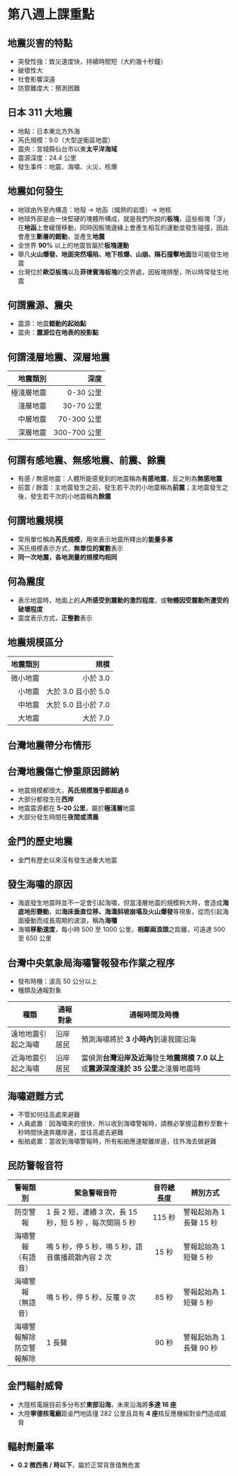 # 第八週上課重點
## 地震災害的特點
* 突發性強：致災速度快，持續時間短（大約幾十秒鐘）
* 破壞性大
* 社會影響深遠
* 防禦難度大：預測困難

## 日本 311 大地震
* 地點：日本東北方外海
* 芮氏規模：9.0（大型逆衝區地震）
* 震央：宮城縣仙台市以東**太平洋海域**
* 震源深度：24.4 公里
* 發生事件：地震、海嘯、火災、核爆

## 地震如何發生
* 地球由外至內構造：地殼 → 地函（熾熱的岩漿）→ 地核
* 地球外部是由一快堅硬的塊體所構成，就是我們所說的**板塊**，這些板塊「浮」在**地函**上會緩慢移動，同時因板塊邊緣上會產生相互的運動並發生碰撞，因此會產生**斷層的錯動**，並產生**地震**
* 全世界 **90%** 以上的地震皆屬於**板塊運動**
* 舉凡**火山爆發、地面突然塌陷、地下核爆、山崩、隕石撞擊地面**皆可能發生地震
* 台灣位於**歐亞板塊**以及**菲律賓海板塊**的交界處，因板塊擠壓，所以時常發生地震

## 何謂震源、震央
* 震源：地震**錯動的起始點**
* 震央：**震源位在地表的投影點**

## 何謂淺層地震、深層地震
| 地震類別 | 深度 |
| ---: | ---: |
| 極淺層地震 | 0-30 公里 |
| 淺層地震 | 30-70 公里 |
| 中層地震 | 70-300 公里 |
| 深層地震 | 300-700 公里 |

## 何謂有感地震、無感地震、前震、餘震
* 有感 / 無感地震：人體所能感覺到的地震稱為**有感地震**，反之則為**無感地震**
* 前震 / 餘震：主地震發生之前，發生若干次的小地震稱為**前震**；主地震發生之後，發生若干次的小地震稱為**餘震**

## 何謂地震規模
* 常用單位稱為**芮氏規模**，用來表示地震所釋出的**能量多寡**
* 芮氏規模表示方式，**無單位的實數**表示
* **同一次地震，各地測量的規模均相同**

## 何為震度
* 表示地震時，地面上的**人所感受到震動的激烈程度**，或**物體因受震動所遭受的破壞程度**
* 震度表示方式，**正整數**表示

## 地震規模區分
| 地震類別 | 規模 |
| ---: | ---: |
| 微小地震 | 小於 3.0 |
| 小地震 | 大於 3.0 且小於 5.0 |
| 中地震 | 大於 5.0 且小於 7.0 |
| 大地震 | 大於 7.0 |

## 台灣地震帶分布情形

## 台灣地震傷亡慘重原因歸納
* 地震規模都很大，**芮氏規模幾乎都超過 6**
* 大部分都發生在**西岸**
* 地震震源都在 **5-20 公里**，屬於**極淺層**地震
* 大部分發生時間在**夜間或清晨**

## 金門的歷史地震
* 金門有歷史以來沒有發生過重大地震

## 發生海嘯的原因
* 海底發生地震時並不一定會引起海嘯，但當淺層地震的規模夠大時，會造成**海底地形變動**，如**海床垂直位移、海溝斜坡崩塌及火山爆發**等現象，從而引起海面擾動而成長周期的波浪，稱為**海嘯**
* 海嘯**移動速度**，每小時 500 至 1000 公里，**相鄰兩浪頭**之距離，可遠達 500 至 650 公里

## 台灣中央氣象局海嘯警報發布作業之程序
* 發布時機：波高 50 公分以上
* 種類及通報對象

| 種類 | 通報對象 | 通報時間及時機 |
| -- | -- | -- |
| 遠地地震引起之海嘯 | 沿岸居民 | 預測海嘯將於 **3 小時內**到達我國沿海 |
| 近海地震引起之海嘯 | 沿岸居民 | 當偵測**台灣沿岸及近海**發生**地震規模 7.0 以上**或**震源深度淺於 35 公里**之淺層地震時 |

## 海嘯避難方式
* 不管如何往高處來避難
* 人員處置：因海嘯來的很快，所以收到海嘯警報時，請務必掌握這數秒至數十秒時間快速奔離岸邊，並往高處去避難
* 船舶處置：當收到海嘯警報時，所有船舶應速駛離岸邊，往外海去做避難

## 民防警報音符
| 警報類別 | 緊急警報音符 | 音符總長度 | 辨別方式 |
| :-------: | ------- | :-------: | ------- |
| 防空警報 | 1 長 2 短，連續 3 次，長 15 秒，短 5 秒 ，每次間隔 5 秒 | 115 秒 | 警報起始為 1 長聲 15 秒 |
| 海嘯警報<br>（有語音）| 鳴 5 秒，停 5 秒，鳴 5 秒，語音廣播疏散內容 2 次 | 15 秒 |警報起始為 1 短聲 5 秒 |
| 海嘯警報<br>（無語音）| 鳴 5 秒，停 5 秒，反覆 9 次 | 85 秒 | 警報起始為 1 短聲 5 秒 |
| 海嘯警報解除<br>防空警報解除 | 1 長聲 | 90 秒 | 警報起始為 1 長聲 90 秒

## 金門輻射威脅
* 大陸核電廠目前多分布於**東部沿海**，未來沿海將**多達 16 座**
* 大陸**寧德核電廠**距金門地區僅 282 公里且具有 **4 座**核反應機組對金門造成威脅

## 輻射劑量率
* **0.2 微西弗 / 時以下**，屬於正常背景值無危害